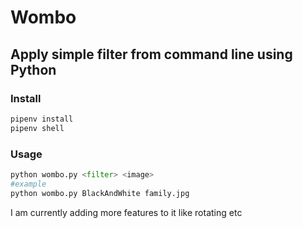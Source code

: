# Wombo
## Apply simple filter from command line using Python

### Install
````bash
pipenv install
pipenv shell
````
### Usage
````python
python wombo.py <filter> <image>
#example
python wombo.py BlackAndWhite family.jpg
````

I am currently adding more features to it like rotating etc